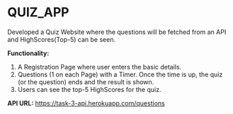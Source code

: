 # QUIZ_APP
Developed a Quiz Website where the questions will be fetched from an API and HighScores(Top-5) can be seen.

**Functionality:**

  1. A Registration Page where user enters the basic details.
  2. Questions (1 on each Page) with a Timer. Once the time is up, the quiz (or the question) ends and the result is shown.
  3. Users can see the top-5 HighScores for the quiz.
 
**API URL:** https://task-3-api.herokuapp.com/questions
